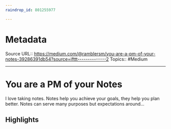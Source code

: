 ```yaml
---
raindrop_id: 801255977

---
```


# Metadata
Source URL:: https://medium.com/@ramblersm/you-are-a-pm-of-your-notes-39286391db54?source=ifttt--------------2
Topics:: #Medium

---
# You are a PM of your Notes

I love taking notes. Notes help you achieve your goals, they help you plan better. Notes can serve many purposes but expectations around…

## Highlights
